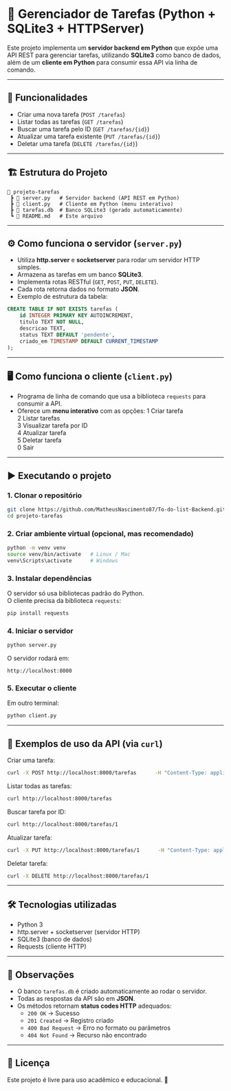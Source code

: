 # 📝 Gerenciador de Tarefas (Python + SQLite3 + HTTPServer)

Este projeto implementa um **servidor backend em Python** que expõe uma API REST para gerenciar tarefas, utilizando **SQLite3** como banco de dados, além de um **cliente em Python** para consumir essa API via linha de comando.

---

## 🚀 Funcionalidades

- Criar uma nova tarefa (`POST /tarefas`)
- Listar todas as tarefas (`GET /tarefas`)
- Buscar uma tarefa pelo ID (`GET /tarefas/{id}`)
- Atualizar uma tarefa existente (`PUT /tarefas/{id}`)
- Deletar uma tarefa (`DELETE /tarefas/{id}`)

---

## 🏗 Estrutura do Projeto

```
📂 projeto-tarefas
 ┣ 📜 server.py   # Servidor backend (API REST em Python)
 ┣ 📜 client.py   # Cliente em Python (menu interativo)
 ┣ 📜 tarefas.db  # Banco SQLite3 (gerado automaticamente)
 ┗ 📜 README.md   # Este arquivo
```

---

## ⚙️ Como funciona o servidor (`server.py`)

- Utiliza **http.server** e **socketserver** para rodar um servidor HTTP simples.
- Armazena as tarefas em um banco **SQLite3**.
- Implementa rotas RESTful (`GET`, `POST`, `PUT`, `DELETE`).
- Cada rota retorna dados no formato **JSON**.
- Exemplo de estrutura da tabela:

```sql
CREATE TABLE IF NOT EXISTS tarefas (
    id INTEGER PRIMARY KEY AUTOINCREMENT,
    titulo TEXT NOT NULL,
    descricao TEXT,
    status TEXT DEFAULT 'pendente',
    criado_em TIMESTAMP DEFAULT CURRENT_TIMESTAMP
);
```

---

## 🖥️ Como funciona o cliente (`client.py`)

- Programa de linha de comando que usa a biblioteca `requests` para consumir a API.
- Oferece um **menu interativo** com as opções:
  1 Criar tarefa  
  2 Listar tarefas  
  3 Visualizar tarefa por ID  
  4 Atualizar tarefa  
  5 Deletar tarefa  
  0 Sair  

---

## ▶️ Executando o projeto

### 1. Clonar o repositório
```bash
git clone https://github.com/MatheusNascimento87/To-do-list-Backend.git
cd projeto-tarefas
```

### 2. Criar ambiente virtual (opcional, mas recomendado)
```bash
python -m venv venv
source venv/bin/activate   # Linux / Mac
venv\Scripts\activate      # Windows
```

### 3. Instalar dependências
O servidor só usa bibliotecas padrão do Python.  
O cliente precisa da biblioteca `requests`:
```bash
pip install requests
```

### 4. Iniciar o servidor
```bash
python server.py
```
O servidor rodará em:
```
http://localhost:8000
```

### 5. Executar o cliente
Em outro terminal:
```bash
python client.py
```

---

## 📡 Exemplos de uso da API (via `curl`)

Criar uma tarefa:
```bash
curl -X POST http://localhost:8000/tarefas      -H "Content-Type: application/json"      -d '{"titulo": "Estudar Python", "descricao": "Finalizar projeto"}'
```

Listar todas as tarefas:
```bash
curl http://localhost:8000/tarefas
```

Buscar tarefa por ID:
```bash
curl http://localhost:8000/tarefas/1
```

Atualizar tarefa:
```bash
curl -X PUT http://localhost:8000/tarefas/1      -H "Content-Type: application/json"      -d '{"status": "completo"}'
```

Deletar tarefa:
```bash
curl -X DELETE http://localhost:8000/tarefas/1
```

---

## 🛠 Tecnologias utilizadas

- Python 3
- http.server + socketserver (servidor HTTP)
- SQLite3 (banco de dados)
- Requests (cliente HTTP)

---

## 📌 Observações

- O banco `tarefas.db` é criado automaticamente ao rodar o servidor.  
- Todas as respostas da API são em **JSON**.  
- Os métodos retornam **status codes HTTP** adequados:
  - `200 OK` → Sucesso
  - `201 Created` → Registro criado
  - `400 Bad Request` → Erro no formato ou parâmetros
  - `404 Not Found` → Recurso não encontrado

---

## 📄 Licença
Este projeto é livre para uso acadêmico e educacional. 🚀
